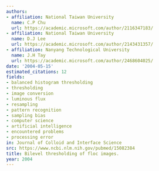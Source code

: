 ```yaml
---
authors:
- affiliation: National Taiwan University
  name: C.P Chu
  url: https://academic.microsoft.com/author/2116347183/
- affiliation: National Taiwan University
  name: D.J Lee
  url: https://academic.microsoft.com/author/2143431357/
- affiliation: Nanyang Technological University
  name: J.H Tay
  url: https://academic.microsoft.com/author/2468604025/
date: '2004-05-15'
estimated_citations: 12
fields:
- balanced histogram thresholding
- thresholding
- image conversion
- luminous flux
- resampling
- pattern recognition
- sampling bias
- computer science
- artificial intelligence
- encountered problems
- processing error
in: Journal of Colloid and Interface Science
src: https://www.ncbi.nlm.nih.gov/pubmed/15082384
title: Bilevel thresholding of floc images.
year: 2004
---
```

